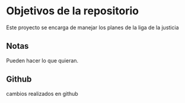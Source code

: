 # Objetivos de la repositorio

Este proyecto se encarga de manejar los planes de la liga de la justicia


## Notas
Pueden hacer lo que quieran.

## Github
cambios realizados en github
